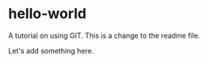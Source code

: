 # hello-world
A tutorial on using GIT.
This is a change to the readme file.

Let's add something here.
